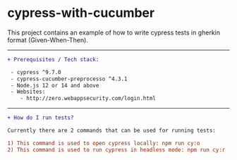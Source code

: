 # cypress-with-cucumber

This project contains an example of how to write cypress tests in gherkin format (Given-When-Then). 
___

```diff
+ Prerequisites / Tech stack:

 - cypress ^9.7.0
 - cypress-cucumber-preprocesso ^4.3.1
 - Node.js 12 or 14 and above
 - Websites:
    - http://zero.webappsecurity.com/login.html
```

___

```diff
+ How do I run tests?

Currently there are 2 commands that can be used for running tests:

1) This command is used to open cypress locally: npm run cy:o
2) This command is used to run cypress in headless mode: npm run cy:r
```
